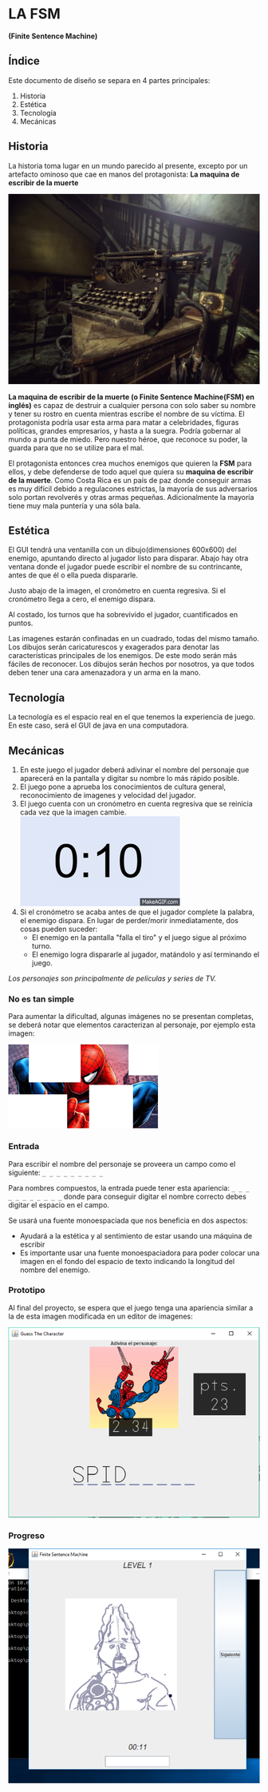 # LA FSM #
**(Finite Sentence Machine)**

## Índice ##

Este documento de diseño se separa en 4 partes principales:
1. Historia
2. Estética
3. Tecnología
4. Mecánicas

## Historia ##

La historia toma lugar en un mundo parecido al presente, excepto por un artefacto ominoso que cae en manos del protagonista: **La maquina de escribir de la muerte**

![FSM](FSM.jpg)

**La maquina de escribir de la muerte (o Finite Sentence Machine(FSM) en inglés)** es capaz de destruir a cualquier persona con solo saber su nombre y tener su rostro en cuenta mientras escribe el nombre de su víctima. 
El protagonista podría usar esta arma para matar a celebridades, figuras políticas, grandes empresarios, y hasta a la suegra. 
Podría gobernar al mundo a punta de miedo. 
Pero nuestro héroe, que reconoce su poder, la guarda para que no se utilize para el mal.

El protagonista entonces crea muchos enemigos que quieren la **FSM** para ellos, y debe defenderse de todo aquel que quiera su **maquina de escribir de la muerte**. 
Como Costa Rica es un país de paz donde conseguir armas es muy difícil debido a regulacones estrictas, la mayoría de sus adversarios solo portan revolverés y otras armas pequeñas. Adicionalmente la mayoría tiene muy mala puntería y una sóla bala.

## Estética ##

El GUI tendrá una ventanilla con un dibujo(dimensiones 600x600) del enemigo, apuntando directo al jugador listo para disparar. 
Abajo hay otra ventana donde el jugador puede escribir el nombre de su contrincante, antes de que él o ella pueda dispararle.

Justo abajo de la imagen, el cronómetro en cuenta regresiva. Si el cronómetro llega a cero, el enemigo dispara. 

Al costado, los turnos que ha sobrevivido el jugador, cuantificados en puntos.


Las imagenes estarán confinadas en un cuadrado, todas del mismo tamaño. 
Los dibujos serán caricaturescos y exagerados para denotar las características principales de los enemigos. 
De este modo serán más fáciles de reconocer. 
Los dibujos serán hechos por nosotros, ya que todos deben tener una cara amenazadora y un arma en la mano.

## Tecnología ##

La tecnología es el espacio real en el que tenemos la experiencia de juego. En este caso, será el GUI de java en una computadora. 

## Mecánicas ##

1. En este juego el jugador deberá adivinar el nombre del personaje que aparecerá en la pantalla y digitar su nombre lo más rápido posible.
2. El juego pone a aprueba los conocimientos de cultura general, reconocimiento de imagenes y velocidad del jugador. 
3. El juego cuenta con un cronómetro en cuenta regresiva que se reinicia cada vez que la imagen cambie.
![temporizador](temporizador.gif)
4. Si el cronómetro se acaba antes de que el jugador complete la palabra, el enemigo dispara. En lugar de perder/morir inmediatamente, dos cosas pueden suceder:
	* El enemigo en la pantalla "falla el tiro" y el juego sigue al próximo turno.
	* El enemigo logra dispararle al jugador, matándolo y así terminando el juego.

*Los personajes son principalmente de películas y series de TV.*

### No es tan simple ###
Para aumentar la dificultad, algunas imágenes no se presentan completas, se deberá notar que elementos caracterizan al personaje, por ejemplo esta imagen:

![ejemplo](spiderman.png)

### Entrada ###

Para escribir el nombre del personaje se proveera un campo como el siguiente: ```_ _ _ _ _ _ _ _ _```

Para nombres compuestos, la entrada puede tener esta apariencia: ```_ _ _``` ```  _ _ _ _ _ _ _ _```
donde para conseguir digitar el nombre correcto debes digitar el espacio en el campo.

Se usará una fuente monoespaciada que nos beneficia en dos aspectos:

* Ayudará a la estética y al sentimiento de estar usando una máquina de escribir
* Es importante usar una fuente monoespaciadora para poder colocar una imagen en el fondo del espacio de texto indicando la longitud del nombre del enemigo.

### Prototipo ###

Al final del proyecto, se espera que el juego tenga una apariencia similar a la de esta imagen modificada en un editor de imagenes:

![demo](demo.png)

### Progreso ###

![screenshot](screenshot.png)


